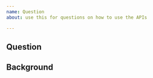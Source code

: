 ```yaml
---
name: Question
about: use this for questions on how to use the APIs

---
```


## Question

<!-- Tell us, what is your question? -->

## Background

<!-- Optional, give us some info on what you are working on. This will help us figuring out the best answer -->
